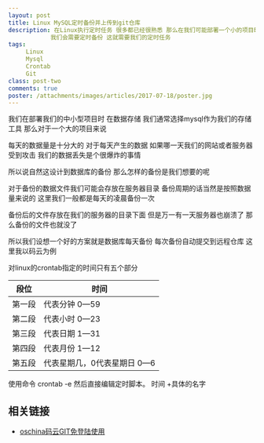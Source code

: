 ```yaml
---
layout: post
title: Linux MySQL定时备份并上传到git仓库
description: 在Linux执行定时任务 很多都已经很熟悉 那么在我们可能部署一个小的项目时 对于mysql的数据
            我们会需要定时备份 这就需要我们的定时任务
tags:
     Linux
     Mysql
     Crontab
     Git
class: post-two
comments: true
poster: /attachments/images/articles/2017-07-18/poster.jpg
---
```

我们在部署我们的中小型项目时 在数据存储 我们通常选择mysql作为我们的存储工具 那么对于一个大的项目来说

每天的数据量是十分大的  对于每天产生的数据 如果哪一天我们的网站或者服务器受到攻击 我们的数据丢失是个很爆炸的事情

所以说自然这设计到数据库的备份 那么怎样的备份是我们想要的呢 

对于备份的数据文件我们可能会存放在服务器目录 备份周期的话当然是按照数据量来说的 这里我们一般都是每天的凌晨备份一次

备份后的文件存放在我们的服务器的目录下面 但是万一有一天服务器也崩溃了 那么备份的文件也就没了

所以我们设想一个好的方案就是数据库每天备份 每次备份自动提交到远程仓库  这里我以码云为例


对linux的crontab指定的时间只有五个部分

| 段位 | 时间 |
| ------ | ------ |
| 第一段 | 代表分钟 0—59 |
| 第二段 | 代表小时 0—23 |
| 第三段 | 代表日期 1—31 |
| 第四段 | 代表月份 1—12 |
| 第五段 | 代表星期几，0代表星期日 0—6 |

使用命令 crontab -e 然后直接编辑定时脚本。 时间 +具体的名字

## 相关链接
- [oschina码云GIT免登陆使用](http://fenxiang.banguanshui.com/content/oschina%E7%A0%81%E4%BA%91git%E5%85%8D%E7%99%BB%E9%99%86%E4%BD%BF%E7%94%A8)